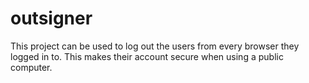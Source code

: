 # outsigner
This project can be used to log out the users from every browser they logged in to. This makes their account secure when using a public computer.
